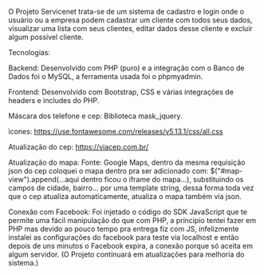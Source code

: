 O Projeto Servicenet trata-se de um sistema de cadastro e login onde o usuário ou a empresa
podem cadastrar um cliente com todos seus dados, visualizar uma lista com seus clientes, editar dados desse cliente e excluir algum possível cliente.

Tecnologias:

Backend: Desenvolvido com PHP (puro) e a integração com o Banco de Dados foi o MySQL, a ferramenta usada foi o phpmyadmin.

Frontend: Desenvolvido com Bootstrap, CSS e várias integrações de headers e includes do PHP.

Máscara dos telefone e cep: Biblioteca mask_jquery.

ìcones: https://use.fontawesome.com/releases/v5.13.1/css/all.css

Atualização do cep: https://viacep.com.br/ 

Atualização do mapa: Fonte: Google Maps, dentro da mesma requisição json do cep coloquei
o mapa dentro pra ser adicionado com: $("#map-view").append(...aqui dentro ficou o iframe do mapa...), substituindo 
os campos de cidade, bairro... por uma template string, dessa forma toda vez que o cep atualiza automaticamente, 
atualiza o mapa também via json.

Conexão com Facebook: Foi injetado o código do SDK JavaScript que te permite uma fácil manipulação do que com PHP,
a príncipio tentei fazer em PHP mas devido ao pouco tempo pra entrega fiz com JS, infelizmente instalei as configurações 
do facebook para teste via localhost e então depois de uns minutos o Facebook expira,
a conexão porque só aceita em algum servidor. (O Projeto continuará em atualizações para melhoria do sistema.)    
